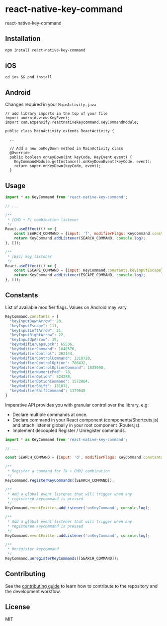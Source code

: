 # react-native-key-command
react-native-key-command
## Installation

```sh
npm install react-native-key-command
```

## iOS

`cd ios && pod install`

## Android

Changes required in your `MainActivity.java`

```
// add library imports in the top of your file 
import android.view.KeyEvent;
import com.expensify.reactnativekeycommand.KeyCommandModule;

public class MainActivity extends ReactActivity {

  ..

  // Add a new onKeyDown method in MainActivity class
  @Override
  public boolean onKeyDown(int keyCode, KeyEvent event) {
    KeyCommandModule.getInstance().onKeyDownEvent(keyCode, event);
    return super.onKeyDown(keyCode, event);
  }
```

## Usage
```js
import * as KeyCommand from 'react-native-key-command';

// ...

/**
 * [CMD + F] combination listener
 */
React.useEffect(() => {
    const SEARCH_COMMAND = {input: 'f', modifierFlags: KeyCommand.constants.keyModifierCommand};
    return KeyCommand.addListener(SEARCH_COMMAND, console.log);
}, []);

/**
 * [Esc] key listener
 */
React.useEffect(() => {
    const ESCAPE_COMMAND = {input: KeyCommand.constants.keyInputEscape};
    return KeyCommand.addListener(ESCAPE_COMMAND, console.log);
}, []);
```

## Constants
List of available modifier flags. Values on Android may vary.

```js
KeyCommand.constants = {
  "keyInputDownArrow": 20,
  "keyInputEscape": 111,
  "keyInputLeftArrow": 21,
  "keyInputRightArrow": 22,
  "keyInputUpArrow": 19,
  "keyModifierCapsLock": 65536,
  "keyModifierCommand": 1048576,
  "keyModifierControl": 262144,
  "keyModifierControlCommand": 1310720,
  "keyModifierControlOption": 786432,
  "keyModifierControlOptionCommand": 1835008,
  "keyModifierNumericPad": 78,
  "keyModifierOption": 524288,
  "keyModifierOptionCommand": 1572864,
  "keyModifierShift": 131072,
  "keyModifierShiftCommand": 1179648
}
```

Imperative API provides you with granular control over the library, e.g:
- Declare multiple commands at once.
- Declare command in your React component (components/Shortcuts.js) and attach listener globally in your root component (Router.js).
- Implement decoupled Register / Unregister commands.

```js
import * as KeyCommand from 'react-native-key-command';

// ...

const SEARCH_COMMAND = {input: 'd', modifierFlags: KeyCommand.constants.keyModifierCommand};

/**
 * Register a command for [k + CMD] combination
 */
KeyCommand.registerKeyCommands([SEARCH_COMMAND]);

/**
 * Add a global event listener that will trigger when any
 * registered keycommand is pressed
 */
KeyCommand.eventEmitter.addListener('onKeyCommand', console.log);

/**
 * Add a global event listener that will trigger when any
 * registered keycommand is pressed
 */
KeyCommand.eventEmitter.addListener('onKeyCommand', console.log);

/**
 * Unregister keycommand
 */
KeyCommand.unregisterKeyCommands([SEARCH_COMMAND]);
```

## Contributing

See the [contributing guide](CONTRIBUTING.md) to learn how to contribute to the repository and the development workflow.

## License

MIT
